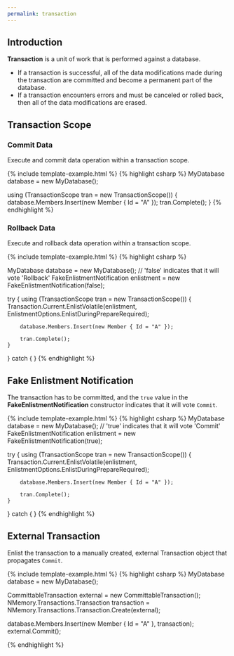 ```yaml
---
permalink: transaction
---
```


## Introduction

**Transaction** is a unit of work that is performed against a database. 

 - If a transaction is successful, all of the data modifications made during the transaction are committed and become a permanent part of the database.
 - If a transaction encounters errors and must be canceled or rolled back, then all of the data modifications are erased.

## Transaction Scope

### Commit Data

Execute and commit data operation within a transaction scope.

{% include template-example.html %} 
{% highlight csharp %}
MyDatabase database = new MyDatabase();

using (TransactionScope tran = new TransactionScope())
{
    database.Members.Insert(new Member { Id = "A" });
    tran.Complete();
}
{% endhighlight %}

### Rollback Data

Execute and rollback data operation within a transaction scope.

{% include template-example.html %} 
{% highlight csharp %}

MyDatabase database = new MyDatabase();
// 'false' indicates that it will vote 'Rollback'
FakeEnlistmentNotification enlistment = new FakeEnlistmentNotification(false);

try
{
    using (TransactionScope tran = new TransactionScope())
    {
        Transaction.Current.EnlistVolatile(enlistment, 
                                                EnlistmentOptions.EnlistDuringPrepareRequired);

        database.Members.Insert(new Member { Id = "A" });

        tran.Complete();
    }
}
catch { }
{% endhighlight %}

## Fake Enlistment Notification

The transaction has to be committed, and the `true` value in the **FakeEnlistmentNotification** constructor indicates that it will vote `Commit`.

{% include template-example.html %} 
{% highlight csharp %}
MyDatabase database = new MyDatabase();
// 'true' indicates that it will vote 'Commit'
FakeEnlistmentNotification enlistment = new FakeEnlistmentNotification(true);

try
{
    using (TransactionScope tran = new TransactionScope())
    {
        Transaction.Current.EnlistVolatile(enlistment, 
                                            EnlistmentOptions.EnlistDuringPrepareRequired);

        database.Members.Insert(new Member { Id = "A" });

        tran.Complete();
    }
}
catch { }
{% endhighlight %}

## External Transaction

Enlist the transaction to a manually created, external Transaction object that propagates `Commit`.

{% include template-example.html %} 
{% highlight csharp %}
MyDatabase database = new MyDatabase();

CommittableTransaction external = new CommittableTransaction();
NMemory.Transactions.Transaction transaction = NMemory.Transactions.Transaction.Create(external);

database.Members.Insert(new Member { Id = "A" }, transaction);
external.Commit();

{% endhighlight %}
